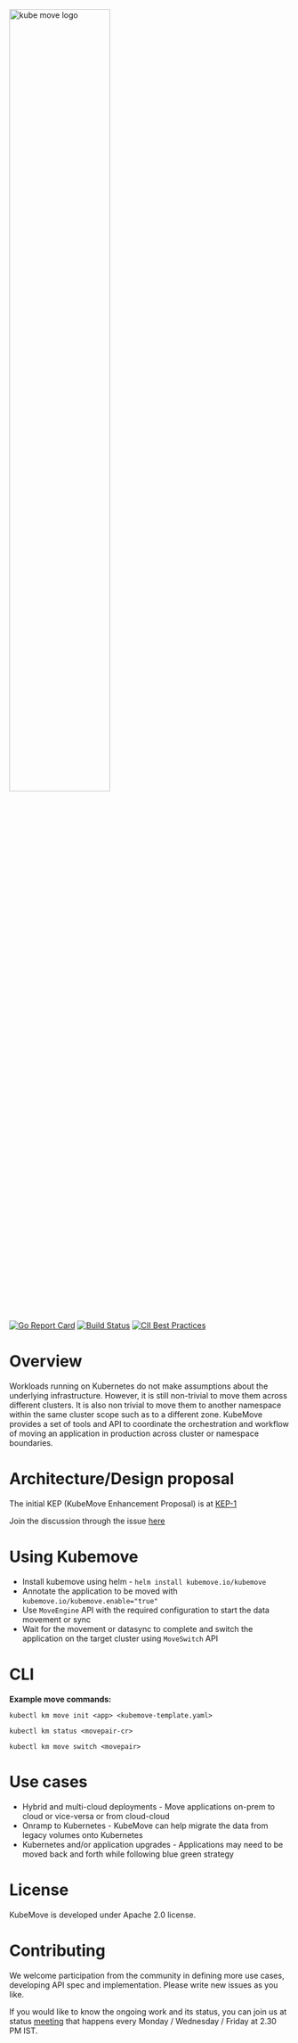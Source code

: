 <img src="logo/logo.png" alt="kube move logo" width="60%" />

[![Go Report Card](https://goreportcard.com/badge/github.com/kubemove/kubemove)](https://goreportcard.com/report/github.com/kubemove/kubemove)
[![Build Status](https://travis-ci.org/kubemove/kubemove.svg?branch=master)](https://travis-ci.org/kubemove/kubemove)
[![CII Best Practices](https://bestpractices.coreinfrastructure.org/projects/2830/badge)](https://bestpractices.coreinfrastructure.org/projects/2830)

# Overview

Workloads running on Kubernetes do not make assumptions about the underlying infrastructure. However,  it is still non-trivial to move them across different clusters. It is also non trivial to move them to another namespace within the same cluster scope such as to a different zone. KubeMove provides a set of tools and API to coordinate the orchestration and workflow of moving an application in production across cluster or namespace boundaries. 



# Architecture/Design proposal

The initial KEP (KubeMove Enhancement Proposal) is at [KEP-1](<https://github.com/kubemove/kubemove/blob/master/keps/0001-kep-kubemove-hld.md>)

Join the discussion through the issue [here](<https://github.com/kubemove/kubemove/issues/14>)



# Using Kubemove

- Install kubemove using helm - `helm install kubemove.io/kubemove`
- Annotate the application to be moved with `kubemove.io/kubemove.enable="true"`
- Use `MoveEngine` API with the required configuration to start the data movement or sync
- Wait for the movement or datasync to complete  and switch the application on the target cluster using `MoveSwitch` API

# CLI

**Example move commands:**

`kubectl km move init <app> <kubemove-template.yaml>`

`kubectl km status <movepair-cr>`

`kubectl km move switch <movepair>`



# Use cases

- Hybrid and multi-cloud deployments - Move applications on-prem to cloud or vice-versa or from cloud-cloud
- Onramp to Kubernetes - KubeMove can help migrate the data from legacy volumes onto Kubernetes
- Kubernetes and/or application upgrades - Applications may need to be moved back and forth while following blue green strategy

# License

KubeMove is developed under Apache 2.0 license.



# Contributing

We welcome participation from the community in defining more use cases, developing API spec and implementation. Please write new issues as you like.

If you would like to know the ongoing work and its status, you can join us at status [meeting](<https://meet.google.com/ueh-fycm-aex>) that happens every Monday / Wednesday / Friday at 2.30 PM IST.


